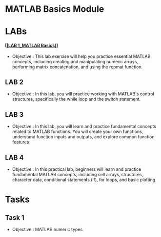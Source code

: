 # MATLAB Basics Module
# LABs
 #### [[[LAB 1_MATLAB Basics]](https://github.com/alaaelsawyy/MATLAB/blob/f85093d5bc9a59765438152c2513189db190d3ee/LABs/LAB%201.m)]
- Objective : This lab exercise will help you practice essential MATLAB concepts, including creating and manipulating numeric arrays, performing matrix concatenation, and using the repmat function.



## LAB 2
- Objective : In this lab, you will practice working with MATLAB's control structures, specifically the while loop and the switch statement.


## LAB 3
- Objective : In this lab, you will learn and practice fundamental concepts related to MATLAB functions. You will create your own functions, understand function inputs and outputs, and explore common function features


## LAB 4
- Objective : In this practical lab, beginners will learn and practice fundamental MATLAB concepts, including cell arrays, structures, character data, conditional statements (if), for loops, and basic plotting.

# Tasks
## Task 1
- Objective : MATLAB numeric types
